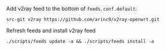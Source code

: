 Add v2ray feed to the bottom of `feeds.conf.default`:
```
src-git v2ray https://github.com/arinc9/v2ray-openwrt.git
```

Refresh feeds and install v2ray feed
```
./scripts/feeds update -a && ./scripts/feeds install -a
```
